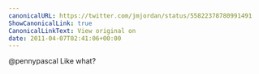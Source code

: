 ```yaml
---
canonicalURL: https://twitter.com/jmjordan/status/55822378780991491
ShowCanonicalLink: true
CanonicalLinkText: View original on
date: 2011-04-07T02:41:06+00:00
---
```

@pennypascal Like what?